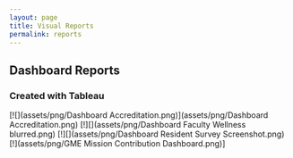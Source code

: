 ```yaml
---
layout: page
title: Visual Reports
permalink: reports
---
```





## Dashboard Reports
### Created with Tableau

[![](assets/png/Dashboard Accreditation.png)](assets/png/Dashboard Accreditation.png)
[!][](assets/png/Dashboard Faculty Wellness blurred.png)
[!][](assets/png/Dashboard Resident Survey Screenshot.png)
[!](assets/png/GME Mission Contribution Dashboard.png)]
